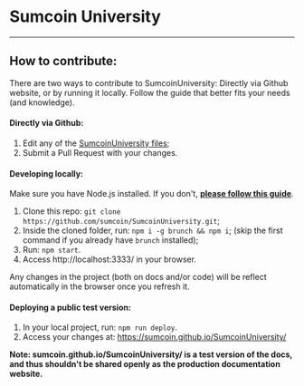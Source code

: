 # Sumcoin University

----

## How to contribute:

There are two ways to contribute to SumcoinUniversity: Directly via Github website, or by running it locally. Follow the guide that better fits your needs (and knowledge).

#### Directly via Github:

1. Edit any of the [SumcoinUniversity files](https://github.com/sumcoin/SumcoinUniversity/tree/master/app/assets/docs);
2. Submit a Pull Request with your changes.

#### Developing locally:

Make sure you have Node.js installed. If you don't, [**please follow this guide**](https://gist.github.com/kazzkiq/fe702215173e795d49d0c1ffbea363b5).

1. Clone this repo: `git clone https://github.com/sumcoin/SumcoinUniversity.git`;
2. Inside the cloned folder, run: `npm i -g brunch && npm i`; (skip the first command if you already have `brunch` installed);
3. Run: `npm start`.
4. Access http://localhost:3333/ in your browser.

Any changes in the project (both on docs and/or code) will be reflect automatically in the browser once you refresh it.

#### Deploying a public test version:

1. In your local project, run: `npm run deploy`.
2. Access your changes at: https://sumcoin.github.io/SumcoinUniversity/

**Note: sumcoin.github.io/SumcoinUniversity/ is a test version of the docs, and thus shouldn't be shared openly as the production documentation website.**

####
